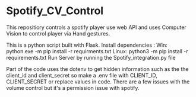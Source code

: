 # Spotify_CV_Control
This repositiory controls a spotify player use web API and uses Computer Vision to control player via Hand gestures.

This is a python script built with Flask.
Install dependencies : 
Win: python.exe -m pip install -r requirments.txt
Linux: python3 -m pip install -r requirements.txt
Run Server by running the Spotify_integration.py file

Part of the code uses the dotenv to get hidden information such as the the client_id and client_secret so make a .env file with CLIENT_ID, CLIENT_SECRET or replace values in code.
There are a few issues with the volume control but it's a permission issue with spotify.
